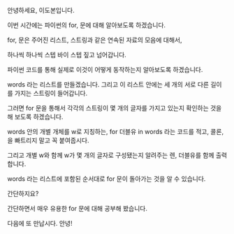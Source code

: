안녕하세요, 이도본입니다.

이번 시간에는 파이썬의 for, 문에 대해 알아보도록 하겠습니다.

for, 문은 주어진 리스트, 스트링과 같은 연속된 자료의 모음에 대해서, 

하나씩 하나씩 스텝 바이 스텝 짚고 넘어갑니다.

파이썬 코드를 통해 실제로 이것이 어떻게 동작하는지 알아보도록 하겠습니다.

words 라는 리스트를 만들겠습니다. 그리고 이 리스트 안에는 세 개의 서로 다른 길이를 가지는 스트링이 들어갑니다.

그러면 for 문을 통해서 각각의 스트링이 몇 개의 글자를 가지고 있는지 확인하는 것을 해 보도록 하겠습니다.

words 안의 개별 개체를 w로 지칭하는, for 더블유 in words 라는 코드를 적고, 콜론, 을 빠트리지 말고 꼭 붙여줍시다.

그리고 개별 w와 함께 w가 몇 개의 글자로 구성됐는지 알려주는 렌, 더블유를 함께 출력합니다.

words 라는 리스트에 포함된 순서대로 for 문이 돌아가는 것을 알 수 있습니다.

간단하지요?

간단하면서 매우 유용한 for 문에 대해 공부해 봤습니다.

다음에 또 만납시다. 안녕!
